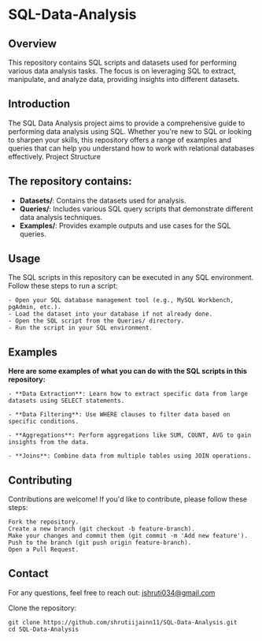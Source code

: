 # SQL-Data-Analysis

## Overview

This repository contains SQL scripts and datasets used for performing various data analysis tasks. The focus is on leveraging SQL to extract, manipulate, and analyze data, providing insights into different datasets.

## Introduction

The SQL Data Analysis project aims to provide a comprehensive guide to performing data analysis using SQL. Whether you're new to SQL or looking to sharpen your skills, this repository offers a range of examples and queries that can help you understand how to work with relational databases effectively.
Project Structure

## The repository contains:

- **Datasets/**: Contains the datasets used for analysis.
- **Queries/**: Includes various SQL query scripts that demonstrate different data analysis techniques.
- **Examples/**: Provides example outputs and use cases for the SQL queries.


## Usage

The SQL scripts in this repository can be executed in any SQL environment. Follow these steps to run a script:

    - Open your SQL database management tool (e.g., MySQL Workbench, pgAdmin, etc.).
    - Load the dataset into your database if not already done.
    - Open the SQL script from the Queries/ directory.
    - Run the script in your SQL environment.

## Examples

**Here are some examples of what you can do with the SQL scripts in this repository:**

    - **Data Extraction**: Learn how to extract specific data from large datasets using SELECT statements.
    
    - **Data Filtering**: Use WHERE clauses to filter data based on specific conditions.
    
    - **Aggregations**: Perform aggregations like SUM, COUNT, AVG to gain insights from the data.
    
    - **Joins**: Combine data from multiple tables using JOIN operations.

## Contributing

Contributions are welcome! If you'd like to contribute, please follow these steps:

    Fork the repository.
    Create a new branch (git checkout -b feature-branch).
    Make your changes and commit them (git commit -m 'Add new feature').
    Push to the branch (git push origin feature-branch).
    Open a Pull Request.

## Contact

For any questions, feel free to reach out: jshruti034@gmail.com

Clone the repository:

    git clone https://github.com/shrutiijainn11/SQL-Data-Analysis.git
    cd SQL-Data-Analysis
